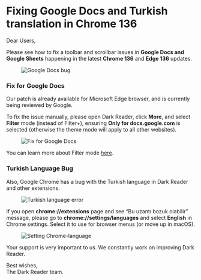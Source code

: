 # Fixing Google Docs and Turkish translation in Chrome 136

Dear Users, 

Please see how to fix a toolbar and scrollbar issues in **Google Docs and Google Sheets** happening in the latest **Chrome 136** and **Edge 136** updates.

<figure>
    <img src="/images/google-docs-bug.png" alt="Google Docs bug" style="max-width: 24rem;">
</figure>

### Fix for Google Docs

Our patch is already available for Microsoft Edge browser, and is currently being reviewed by Google.

To fix the issue manually, please open Dark Reader, click **More**, and select **Filter** mode (instead of Filter+),
ensuring **Only for docs.google.com** is selected (otherwise the theme mode will apply to all other websites).

<figure>
    <img src="/images/google-docs-filter.png" alt="Fix for Google Docs" style="max-width: 18rem;">
</figure>

You can learn more about Filter mode [here](https://darkreader.org/blog/filter-mode/).

### Turkish Language Bug

Also, Google Chrome has a bug with the Turkish language in Dark Reader and other extensions.

<figure>
    <img src="/images/turkish-language-error.png" alt="Turkish language error" style="max-width: 18rem;">
</figure>

If you open **chrome://extensions** page and see “Bu uzantı bozuk olabilir” message,
please go to **chrome://settings/languages** and select **English** in Chrome settings.
Select it to use for browser menus (or move up in macOS).

<figure>
    <img src="/images/chrome-language.png" alt="Setting Chrome-language" style="max-width: 24rem;">
</figure>

Your support is very important to us. We constantly work on improving Dark Reader.

Best wishes,<br>
The Dark Reader team.
